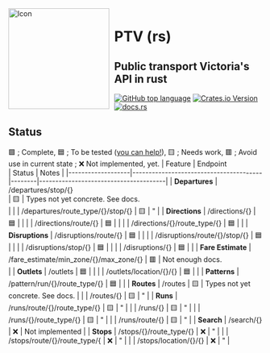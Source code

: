 <img width="200" height="200" align="left" style="float: left; margin: 0 10px 0 0;" alt="Icon" src="https://github.com/tascord/ptvrs/blob/main/icon.png?raw=true"> 

# PTV (rs)
## Public transport Victoria's API in rust

[![GitHub top language](https://img.shields.io/github/languages/top/tascord/ptvrs?color=0072CE&style=for-the-badge)](#)
[![Crates.io Version](https://img.shields.io/crates/v/ptv?style=for-the-badge)](https://crates.io/crates/ptv)
[![docs.rs](https://img.shields.io/docsrs/ptv?style=for-the-badge)](https://docs.rs/ptv)

## Status
🟩 ; Complete, 🟦 ; To be tested ([you can help!](https://github.com/tascord/ptvrs/issues/new)), 🟨 ; Needs work, 🟥 ; Avoid use in current state ; ❌ Not implemented, yet.
| Feature           | Endpoint<br>                           | Status | Notes                                 |
|-------------------|----------------------------------------|--------|---------------------------------------|
| **Departures**    | /departures/stop/{}<br>                | 🟨     | Types not yet concrete. See docs.<br> |
|                   | /departures/route_type/{}/stop/{}      | 🟨     | "                                     |
| **Directions**    | /directions/{}                         | 🟦     |                                       |
|                   | /directions/route/{}                   | 🟦     |                                       |
|                   | /directions/{}/route_type/{}           | 🟦     |                                       |
| **Disruptions**   | /disruptions/route/{}                  | 🟦     |                                       |
|                   | /disruptions/route/{}/stop/{}          | 🟦     |                                       |
|                   | /disruptions/stop/{}                   | 🟦     |                                       |
|                   | /disruptions/{}                        | 🟦     |                                       |
| **Fare Estimate** | /fare_estimate/min_zone/{}/max_zone/{} | 🟥     | Not enough docs.<br>                  |
| **Outlets**       | /outlets                               | 🟦     |                                       |
|                   | /outlets/location/{}/{}                | 🟦     |                                       |
| **Patterns**      | /pattern/run/{}/route_type/{}          | 🟦     |                                       |
| **Routes**        | /routes                                | 🟨     | Types not yet concrete. See docs.     |
|                   | /routes/{}                             | 🟨     | "                                     |
| **Runs**          | /runs/route/{}/route_type/{}           | 🟨     | "                                     |
|                   | /runs/{}                               | 🟨     | "                                     |
|                   | /runs/{}/route_type/{}                 | 🟨     | "                                     |
|                   | /runs/route/{}                         | 🟨     | "                                     |
| **Search**        | /search/{}                             | ❌     | Not implemented                       |
| **Stops**         | /stops/{}/route_type/{}                | ❌     | "                                     |
|                   | /stops/route/{}/route_type/{           | ❌     | "                                     |
|                   | /stops/location/{}/{}                  | ❌     | "                                     |
